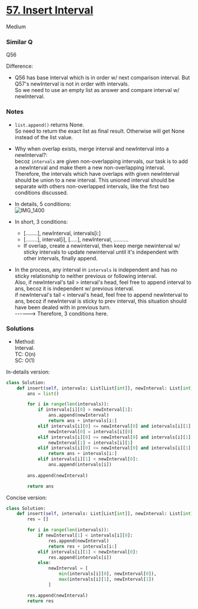 # [57. Insert Interval](https://leetcode.com/problems/insert-interval/description/?envType=study-plan-v2&envId=top-interview-150)

Medium

### Similar Q

Q56

Difference: 
- Q56 has base interval which is in order w/ next comparison interval. But Q57's newInterval is not in order with intervals.\
  So we need to use an empty list as answer and compare interval w/ newInterval.

### Notes

- `list.append()` returns None.\
  So need to return the exact list as final result. Otherwise will get None instead of the list value.
- Why when overlap exists, merge interval and newInterval into a newInterval?:\
  becoz `intervals` are given non-overlapping intervals, our task is to add a newInterval and make them a new non-overlapping interval.\
  Therefore, the intervals which have overlaps with given newInterval should be union to a new interval. This unioned interval should be separate with others non-overlapped intervals,
  like the first two conditions discussed.
- In details, 5 conditions:\
  ![IMG_1400](https://github.com/user-attachments/assets/73866496-011e-4330-a1c8-ac807c337979)
- In short, 3 conditions:
  - [........], newInterval, intervals[i:]
  - [........], interval[i], [.....], newInterval, ..........
  - If overlap, create a newinterval, then keep merge newinterval w/ sticky intervals to update newinterval until it's independent with other intervals, finally append.
 
- In the process, any interval in `intervals` is independent and has no sticky relationship to neither previous or following interval.\
  Also, if newInterval's tail > interval's head, feel free to append interval to ans, becoz it is independent w/ previous interval.\
  if newInterval's tail < interval's head, feel free to append newInterval to ans, becoz if newInterval is sticky to prev interval, this situation should have been dealed with in previous turn.\
  ------> Therefore, 3 conditions here.
    
### Solutions

- Method:\
  Interval.\
  TC: O(n)\
  SC: O(1)

In-details version:
```python
class Solution:
    def insert(self, intervals: List[List[int]], newInterval: List[int]) -> List[List[int]]:
        ans = list()

        for i in range(len(intervals)):
            if intervals[i][0] > newInterval[1]:
                ans.append(newInterval)
                return ans + intervals[i:]
            elif intervals[i][0] <= newInterval[0] and intervals[i][1] <= newInterval[1] and intervals[i][1] >= newInterval[0]:
                newInterval[0] = intervals[i][0]
            elif intervals[i][0] >= newInterval[0] and intervals[i][1] > newInterval[1] and intervals[i][0] <= newInterval[1]:
                newInterval[1] = intervals[i][1]
            elif intervals[i][0] <= newInterval[0] and intervals[i][1] >= newInterval[1]:
                return ans + intervals[i:]
            elif intervals[i][1] < newInterval[0]:
                ans.append(intervals[i])
        
        ans.append(newInterval)

        return ans
```

Concise version:
```python
class Solution:
    def insert(self, intervals: List[List[int]], newInterval: List[int]) -> List[List[int]]:
        res = []

        for i in range(len(intervals)):
            if newInterval[1] < intervals[i][0]:
                res.append(newInterval)
                return res + intervals[i:]
            elif intervals[i][1] < newInterval[0]:
                res.append(intervals[i])
            else:
                newInterval = [
                    min(intervals[i][0], newInterval[0]),
                    max(intervals[i][1], newInterval[1])
                ]

        res.append(newInterval)
        return res
```
